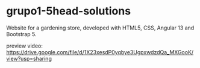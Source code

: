 # grupo1-5head-solutions

Website for a gardening store, developed with HTML5, CSS, Angular 13 and Bootstrap 5. 

preview video: https://drive.google.com/file/d/1X23xesdP0yqbye3UgpxwdzdQa_MXGooK/view?usp=sharing

